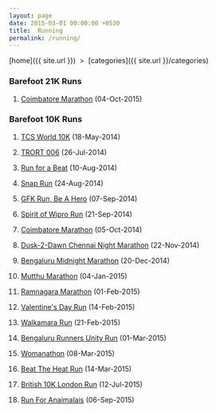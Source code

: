 ```yaml
---
layout: page
date: 2015-03-01 00:00:00 +0530
title:  Running
permalink: /running/
---
```

 
[home]({{ site.url }}) &nbsp;&gt;&nbsp; [categories]({{ site.url }}/categories)  

### Barefoot 21K Runs

<ol>
  <li><p><a href="{{site.img-path}}/running/2015-coimbatore-marathon-21k.jpg">Coimbatore Marathon</a> (04-Oct-2015)</p></li>
</ol>  

### Barefoot 10K Runs

<ol>
  <li><p><a href="{{site.img-path}}/running/2014-tcs-10k-big.jpg">TCS World 10K</a> (18-May-2014)</p></li>
  <li><p><a href="{{site.img-path}}/running/2014-trort-006_10k.jpg">TRORT 006</a> (26-Jul-2014)</p></li>
  <li><p><a href="{{site.img-path}}/running/2014-run-for-a-beat_10k.jpg">Run for a Beat</a> (10-Aug-2014)</p></li>
  <li><p><a href="{{site.img-path}}/running/2014-snap-run_10k.jpg">Snap Run</a> (24-Aug-2014)</p></li>
  <li><p><a href="{{site.img-path}}/running/2014-gfk-run-10k-with-pt-usha.jpg">GFK Run, Be A Hero</a> (07-Sep-2014)</p></li>
  <li><p><a href="{{site.img-path}}/running/2014-spirit-of-wipro-run-10k.jpg">Spirit of Wipro Run</a> (21-Sep-2014)</p></li>
  <li><p><a href="{{site.img-path}}/running/2014-coimbatore-marathon-10k.jpg">Coimbatore Marathon</a> (05-Oct-2014)</p></li>
  <li><p><a href="{{site.img-path}}/running/2014-d2d-chennai-night-marathon_10k.jpg">Dusk-2-Dawn Chennai Night Marathon</a> (22-Nov-2014)</p></li>
  <li><p><a href="{{site.img-path}}/running/2014-bengaluru-midnight-marathon-10k.jpg">Bengaluru Midnight Marathon</a> (20-Dec-2014)</p></li>
  <li><p><a href="{{site.img-path}}/running/2015-mutthu-marathon-11k.jpg">Mutthu Marathon</a> (04-Jan-2015)</p></li>
  <li><p><a href="{{site.img-path}}/running/2015-ramnagara-marathon-11k.jpg">Ramnagara Marathon</a> (01-Feb-2015)</p></li>
  <li><p><a href="{{site.img-path}}/running/2015-valentines-day-run-10k.jpg">Valentine's Day Run</a> (14-Feb-2015)</p></li>
  <li><p><a href="{{site.img-path}}/running/2015-walkamara-day-run-9k.jpg">Walkamara Run</a> (21-Feb-2015)</p></li>
  <li><p><a href="{{site.img-path}}/running/2015-bengaluru-runners-unity-run-10k.jpg">Bengaluru Runners Unity Run</a> (01-Mar-2015)</p></li>
  <li><p><a href="{{site.img-path}}/running/2015-womanation-10k.jpg">Womanathon</a> (08-Mar-2015)</p></li>
  <li><p><a href="{{site.img-path}}/running/2015-beat-the-heat-run-10k.jpg">Beat The Heat Run</a> (14-Mar-2015)</p></li>
  <li><p><a href="{{site.img-path}}/running/2015-british-10k.jpg">British 10K London Run</a> (12-Jul-2015)</p></li>
  <li><p><a href="{{site.img-path}}/running/2015-run-for-anaimalais.jpg">Run For Anaimalais</a> (06-Sep-2015)</p></li>
</ol>  
